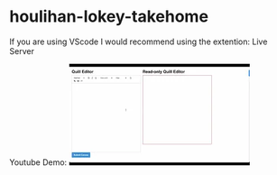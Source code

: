 # houlihan-lokey-takehome

If you are using VScode I would recommend using the extention: Live Server

Youtube Demo:
[![IMAGE ALT TEXT HERE](images/hl-takehome-demo-thumbnail.webp)](https://youtu.be/CQt5jvCSpoU)
